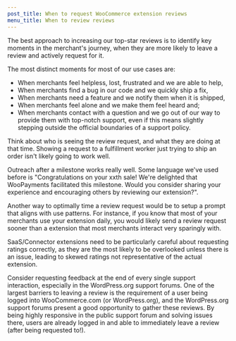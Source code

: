 ```yaml
---
post_title: When to request WooCommerce extension reviews
menu_title: When to review reviews
---
```


The best approach to increasing our top-star reviews is to identify key moments in the merchant's journey, when they are more likely to leave a review and actively request for it.

The most distinct moments for most of our use cases are: 

* When merchants feel helpless, lost, frustrated and we are able to help,
* When merchants find a bug in our code and we quickly ship a fix,
* When merchants need a feature and we notify them when it is shipped,
* When merchants feel alone and we make them feel heard and;
* When merchants contact with a question and we go out of our way to provide them with top-notch support, even if this means slightly stepping outside the official boundaries of a support policy.

Think about who is seeing the review request, and what they are doing at that time. Showing a request to a fulfillment worker just trying to ship an order isn't likely going to work well.

Outreach after a milestone works really well. Some language we've used before is "Congratulations on your xxth sale! We're delighted that WooPayments facilitated this milestone. Would you consider sharing your experience and encouraging others by reviewing our extension?".

Another way to optimally time a review request would be to setup a prompt that aligns with use patterns. For instance, if you know that most of your merchants use your extension daily, you would likely send a review request sooner than a extension that most merchants interact very sparingly with.

SaaS/Connector extensions need to be particularly careful about requesting ratings correctly, as they are the most likely to be overlooked unless there is an issue, leading to skewed ratings not representative of the actual extension.

Consider requesting feedback at the end of every single support interaction, especially in the WordPress.org support forums. One of the largest barriers to leaving a review is the requirement of a user being logged into WooCommerce.com (or WordPress.org), and the WordPress.org support forums present a good opportunity to gather these reviews. By being highly responsive in the public support forum and solving issues there, users are already logged in and able to immediately leave a review (after being requested to!).
